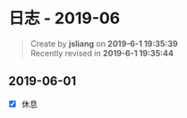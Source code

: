 日志 - 2019-06
===

> Create by **jsliang** on **2019-6-1 19:35:39**  
> Recently revised in **2019-6-1 19:35:44**

## 2019-06-01

* [x] 休息